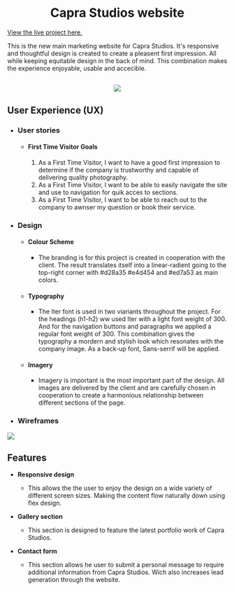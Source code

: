 <h1 align="center">Capra Studios website</h1>

[View the live project here.](https://morenojourdain.github.io/model-photography-website/)

This is the new main marketing website for Capra Studios. It's responsive and thoughtful design is created to create a pleasent first impression. All while keeping equitable design in the back of mind. This combination makes the experience enjoyable, usable and accecible.

<h2 align="center"><img src="https://user-images.githubusercontent.com/116304779/210977433-b4eed4bc-bbe5-40ec-b302-b76f3b70085d.png"></h2>

## User Experience (UX)

-   ### User stories

    -   #### First Time Visitor Goals

        1. As a First Time Visitor, I want to have a good first impression to determine if the company is trustworthy and capable of delivering quality photography.
        2. As a First Time Visitor, I want to be able to easily navigate the site and use to navigation for quik acces to sections.
        3. As a First Time Visitor, I want to be able to reach out to the company to awnser my question or book their service.

-   ### Design
    -   #### Colour Scheme
        -   The branding is for this project is created in cooperation with the client. The result translates itself into a linear-radient going to the top-right corner with #d28a35 #e4d454 and #ed7a53 as main colors.
    -   #### Typography
        -   The Iter font is used in two viariants throughout the project. For the headings (h1-h2) ww used Iter with a light font weight of 300. And for the navigation buttons and paragraphs we applied a regular font weight of 300. This combination gives the typography a mordern and stylish look which resonates with the company image. As a back-up font, Sans-serrif will be applied.
    -   #### Imagery
        -   Imagery is important is the most important part of the design. All images are delivered by the client and are carefully chosen in cooperation to create a harmonious relationship between different sections of the page.

*   ### Wireframes

<img src="https://user-images.githubusercontent.com/116304779/210988754-29a240e3-e9f6-4c76-8296-d531d2513944.jpeg">

## Features

- __Responsive design__

  - This allows the the user to enjoy the design on a wide variety of different screen sizes. Making the content flow naturally down using flex design.

- __Gallery section__

  - This section is designed to feature the latest portfolio work of Capra Studios.

- __Contact form__

  - This section allows he user to submit a personal message to require additional information from Capra Studios. Wich also increases lead generation through the website.

